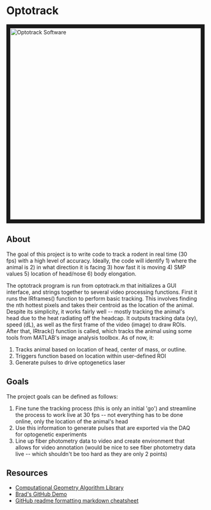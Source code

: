 # Optotrack

<img src="http://bradleymonk.com/dropbox/img/optotracklogo.png" alt="Optotrack Software" width="500" border="10" />

## About

The goal of this project is to write code to track a rodent in real time (30 fps) with a high level of accuracy. Ideally, the code will identify 1) where the animal is 2) in what direction it is facing 3) how fast it is moving 4) SMP values 5) location of head/nose 6) body elongation.


The optotrack program is run from optotrack.m that initializes a GUI interface, and strings together to several video processing functions. First it runs the IRframes() function to perform basic tracking. This involves finding the nth hottest pixels and takes their centroid as the location of the animal. Despite its simplicity, it works fairly well -- mostly tracking the animal's head due to the heat radiating off the headcap. It outputs tracking data (xy), speed (dL), as well as the first frame of the video (image) to draw ROIs. After that, IRtrack() function is called, which tracks the animal using some tools from MATLAB's image analysis toolbox. As of now, it:

1. Tracks animal based on location of head, center of mass, or outline.
2. Triggers function based on location within user-defined ROI
3. Generate pulses to drive optogenetics laser


## Goals

The project goals can be defined as follows:

1. Fine tune the tracking process (this is only an initial 'go') and streamline the process to work live at 30 fps -- not everything has to be done online, only the location of the animal's head
2. Use this information to generate pulses that are exported via the DAQ for optogenetic experiments
3. Line up fiber photometry data to video and create environment that allows for video annotation (would be nice to see fiber photometry data live -- which shouldn't be too hard as they are only 2 points)


## Resources
* [Computational Geometry Algorithm Library](http://www.cgal.org/)
* [Brad's GitHub Demo](http://www.bradleymonk.com/Github)
* [GitHub readme formatting markdown cheatsheet][1]

[1]: https://github.com/adam-p/markdown-here/wiki/Markdown-Cheatsheet

